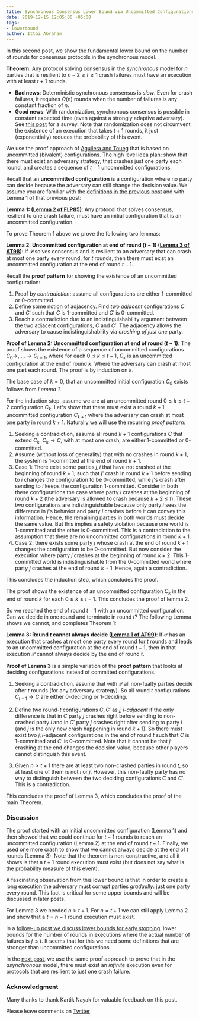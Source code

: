 ```yaml
---
title: Synchronous Consensus Lower Bound via Uncommitted Configurations
date: 2019-12-15 12:05:00 -05:00
tags:
- lowerbound
author: Ittai Abraham
---
```


In this second post, we show the fundamental lower bound on the number of rounds for consensus protocols in the synchronous model.

**Theorem**: Any protocol solving consensus in the *synchronous* model for $n$ parties that is resilient to $n-2 \geq t \geq 1$ crash failures must have an execution with at least $t+1$ rounds.


* **Bad news**: Deterministic synchronous consensus is *slow*. Even for crash failures, it requires $\Omega(n)$ rounds when the number of failures is any constant fraction of $n$.
* **Good news**: With randomization, synchronous consensus is possible in constant expected time (even against a strongly adaptive adversary). See [this post](https://decentralizedthoughts.github.io/2019-11-11-authenticated-synchronous-bft/) for a survey. Note that randomization does not circumvent the existence of an execution that takes $t+1$ rounds, it just (exponentially) reduces the probability of this event.


We use the proof approach of [Aguilera and Toueg](https://ecommons.cornell.edu/bitstream/handle/1813/7355/98-1701.pdf?sequence=1&isAllowed=y) that is based on uncommitted (bivalent) configurations. The high level idea plan: show that there must exist an adversary strategy, that crashes just one party each round, and creates a sequence of $t-1$ uncommitted configurations.  


Recall that an **uncommitted configuration** is a configuration where no party can decide because the adversary can still change the decision value. We assume you are familiar with the [definitions in the previous post](https://decentralizedthoughts.github.io/2019-12-15-consensus-model-for-FLP/) and with  Lemma 1 of that previous post:

**Lemma 1: ([Lemma 2 of FLP85](https://lamport.azurewebsites.net/pubs/trans.pdf))**: Any protocol that solves consensus, resilient to one crash failure, must have an initial configuration that is an uncommitted configuration.


To prove Theorem 1 above we prove the following two lemmas:

**Lemma 2: Uncommitted configuration at end of round $(t{-}1)$ ([Lemma 3 of AT98](https://ecommons.cornell.edu/bitstream/handle/1813/7355/98-1701.pdf?sequence=1&isAllowed=y))**: If $\mathcal{P}$ solves consensus and is resilient to an adversary that can crash at most one party every round, for $t$ rounds, then there must exist an uncommitted configuration at the end of round $t{-}1$.

Recall the **proof pattern** for showing the existence of an uncommitted configuration:

1. Proof by *contradiction*: assume all configurations are either 1-committed or 0-committed.
2. Define some notion of adjacency. Find *two adjacent* configurations $C$ and $C'$ such that $C$ is 1-committed and $C'$ is 0-committed.
3. Reach a contradiction due to an indistinguishability argument between the two adjacent configurations, $C$ and $C'$. The adjacency allows the adversary to cause indistinguishability via *crashing of just one* party.


**Proof of Lemma 2: Uncommitted configuration at end of round $(t{-}1)$**: The proof shows the existence of a sequence of uncommitted configurations $C_0 \rightarrow,\dots. \rightarrow C_{t-1}$, where for each $0 \leq k \leq t-1$, $C_k$ is an uncommitted configuration at the end of round $k$. Where the adversary can crash at most one part each round. The proof is by induction on $k$. 

The base case of $k=0$, that an uncommitted initial configuration $C_0$ exists follows from *Lemma 1*. 

For the induction step, assume we are at an uncommitted round $0 \le k \le t-2$ configuration $C_k$. Let's show that there must exist a round $k{+}1$ uncommitted configuration $C_{k+1}$ where the adversary can crash at most one party in round $k{+}1$. Naturally we will use the recurring *proof pattern*:

1. Seeking a contradiction, assume all round $k{+}1$ configurations $C$ that extend $C_k$,  $C_k \rightarrow C$, with at most one crash, are either 1-committed or 0-committed.
2. Assume (without loss of generality) that with no crashes in round $k{+}1$, the system is 1-committed at the end of round $k{+}1$. 
3. Case 1: There exist some parties $j,i$ that have not crashed at the beginning of round $k{+}1$, such that $j$' crash in round $k{+}1$ before sending to $i$ changes the configuration to be 0-committed, while $j$'s crash after sending to $i$ keeps the configuration 1-committed. Consider in both these configurations the case where party $i$ crashes at the beginning of round $k{+}2$ (the adversary is allowed to crash because $k+2\leq t$). These two configurations are indistinguishable because only party $i$ sees the difference in $j$'s behavior and party $i$ crashes before it can convey this information. Hence, the remaining parties in both worlds must decide the same value. But this implies a safety violation because one world is 1-committed and the other is 0-committed. This is a contradiction to the assumption that there are no uncommitted configurations in round $k{+}1$.
4. Case 2: there exists some party $j$ whose crash at the end of round $k{+}1$ changes the configuration to be 0-committed. But now consider the execution where party $j$ crashes at the beginning  of round $k{+}2$. This 1-committed world is indistinguishable from the 0-committed world where party $j$ crashes at the end of round $k{+}1$. Hence, again a contradiction.

This concludes the induction step, which concludes the proof.

The proof shows the existence of an uncommitted configuration $C_k$ in the end of round $k$ for each $0 \leq k \leq t-1$. This concludes the proof of lemma 2.


So we reached the end of round $t{-}1$ with an uncommitted configuration. Can we decide in one round and terminate in round $t$? The following Lemma shows we cannot, and completes Theorem 1:

**Lemma 3: Round $t$ cannot always decide ([Lemma 1 of AT99](https://ecommons.cornell.edu/bitstream/handle/1813/7355/98-1701.pdf?sequence=1&isAllowed=y))**: If $\mathcal{P}$ has an execution that crashes at most one party every round for $t$ rounds and leads to an uncommitted configuration at the end of round $t-1$, then in that execution $\mathcal{P}$ cannot always decide by the end of round $t$.


**Proof of Lemma 3** is a simple variation of the **proof pattern** that looks at deciding configurations instead of committed configurations.

1. Seeking a contradiction, assume that with $\mathcal{P}$ all non-fualty parties decide after $t$ rounds (for any adversary strategy). So all round $t$ configurations $C_{t-1} \rightarrow C$ are either 0-deciding or 1-deciding.

2. Define two round-$t$ configurations $C,C'$ as *$j,i$-adjacent* if the only difference is that in $C$ party $j$ crashes right before sending to non-crashed party $i$ and in $C'$ party $j$ crashes right after sending to party $i$ (and $j$ is the only new crash happening in round $k+1$).  So there must exist two $j,i$-adjacent configurations in the end of round $t$ such that $C$ is 1-committed and $C'$ is 0-committed. Note that it cannot be that $j$ crashing at the end changes the decision value, because other players cannot distinguish this event.

3. Given $n>t+1$ there are at least two non-crashed parties in round $t$, so at least one of them is not $i$ or $j$. However, this non-faulty party has no way to distinguish between the two deciding configurations $C$ and $C'$. This is a contradiction.

This concludes the proof of Lemma 3, which concludes the proof of the main Theorem.

### Discussion

The proof started with an initial uncommitted configuration (Lemma 1) and then showed that we could continue for $t-1$ rounds to reach an uncommitted configuration (Lemma 2) at the end of round $t-1$. Finally, we used one more crash to show that we cannot always decide at the end of $t$ rounds (Lemma 3). Note that the theorem is non-constructive, and all it shows is that a $t+1$ round execution must exist (but does not say what is the probability measure of this event).

A fascinating observation from this lower bound is that in order to create a long execution the adversary must corrupt parties *gradually*: just one party every round. This fact is critical for some upper bounds and will be discussed in later posts.

For Lemma 3 we needed $n>t+1$. For $n=t{+}1$ we can still apply Lemma 2 and show that a $t=n-1$ round execution must exist.

In a [follow-up post we discuss lower bounds for early stopping](), lower bounds for the number of rounds in executions where the actual number of failures is $f \le t$.  It seems that for this we need some definitions that are stronger than uncommitted configurations.

In the [next post](https://decentralizedthoughts.github.io/2019-12-15-asynchrony-uncommitted-lower-bound/), we use the same proof approach to prove that in the *asynchronous* model, there must exist an *infinite* execution even for protocols that are resilient to just one crash failure.

### Acknowledgment

Many thanks to thank Kartik Nayak for valuable feedback on this post.

Please leave comments on [Twitter](https://twitter.com/ittaia/status/1206297946045767680?s=20)
